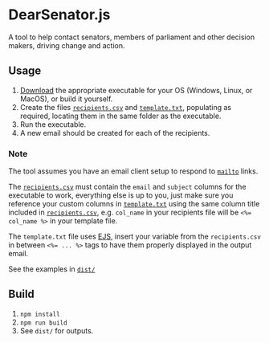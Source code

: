 # DearSenator.js

A tool to help contact senators, members of parliament and other decision makers, driving change and action.

## Usage

1. [Download](https://github.com/SimonBrazell/dear-senator/releases) the appropriate executable for your OS (Windows, Linux, or MacOS), or build it yourself.
2. Create the files [`recipients.csv`](dist/recipients.csv) and [`template.txt`](dist/template.txt), populating as required, locating them in the same folder as the executable.
3. Run the executable.
4. A new email should be created for each of the recipients.

### Note

The tool assumes you have an email client setup to respond to [`mailto`](https://developer.mozilla.org/en-US/docs/Learn/HTML/Introduction_to_HTML/Creating_hyperlinks#e-mail_links) links.

The [`recipients.csv`](dist/recipients.csv) must contain the `email` and `subject` columns for the executable to work, everything else is up to you, just make sure you reference your custom columns in [`template.txt`](dist/template.txt) using the same column title included in [`recipients.csv`](dist/recipients.csv), e.g. `col_name` in your recipients file will be `<%= col_name %>` in your template file. 

The `template.txt` file uses [EJS](https://ejs.co/), insert your variable from the `recipients.csv` in between `<%= ... %>` tags to have them properly displayed in the output email.

See the examples in [`dist/`](dist/)

## Build

1. `npm install`
2. `npm run build`
3. See `dist/` for outputs.
